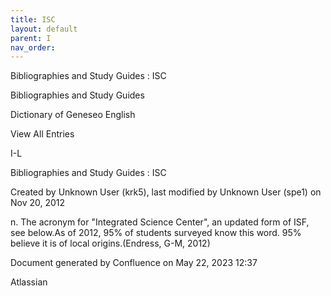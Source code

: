 ```yaml
---
title: ISC
layout: default
parent: I
nav_order:
---
```


Bibliographies and Study Guides : ISC

Bibliographies and Study Guides

Dictionary of Geneseo English

View All Entries

I-L

Bibliographies and Study Guides : ISC

Created by  Unknown User (krk5), last modified by  Unknown User (spe1) on Nov 20, 2012

n. The acronym for &quot;Integrated Science Center&quot;, an updated form of ISF, see below.As of 2012, 95% of students surveyed know this word. 95% believe it is of local origins.(Endress, G-M, 2012)

Document generated by Confluence on May 22, 2023 12:37

Atlassian
